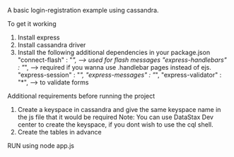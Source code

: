 A basic login-registration example using cassandra.

To get it working
1. Install express
2. Install cassandra driver 
3. Install the following additional dependencies in your package.json
    "connect-flash" : "*",  --> used for flash messages
    "express-handlebars" : "*", --> required if you wanna use .handlebar pages instead of ejs.
    "express-session" : "*",
    "express-messages" : "*",
    "express-validator" : "*",  --> to validate forms

Additional requirements before running the project
1. Create a keyspace in cassandra and give the same keyspace name in the js file that it would be required
Note:  You can use DataStax Dev center to create the keyspace, if you dont wish to use the cql shell.
2. Create the tables in advance

RUN using
node app.js





